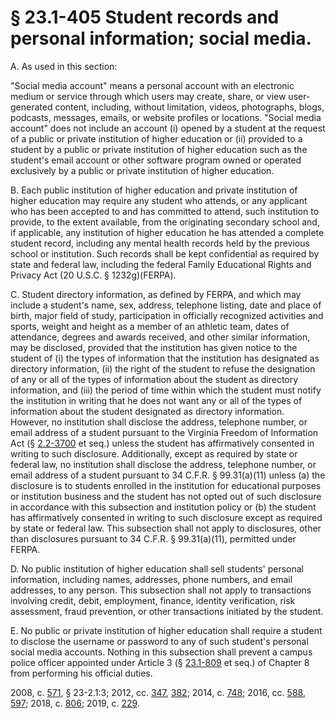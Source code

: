 # § 23.1-405 Student records and personal information; social media.

<p>A. As used in this section:</p><p>"Social media account" means a personal account with an electronic medium or service through which users may create, share, or view user-generated content, including, without limitation, videos, photographs, blogs, podcasts, messages, emails, or website profiles or locations. "Social media account" does not include an account (i) opened by a student at the request of a public or private institution of higher education or (ii) provided to a student by a public or private institution of higher education such as the student's email account or other software program owned or operated exclusively by a public or private institution of higher education.</p><p>B. Each public institution of higher education and private institution of higher education may require any student who attends, or any applicant who has been accepted to and has committed to attend, such institution to provide, to the extent available, from the originating secondary school and, if applicable, any institution of higher education he has attended a complete student record, including any mental health records held by the previous school or institution. Such records shall be kept confidential as required by state and federal law, including the federal Family Educational Rights and Privacy Act (20 U.S.C. § 1232g)(FERPA).</p><p>C. Student directory information, as defined by FERPA, and which may include a student's name, sex, address, telephone listing, date and place of birth, major field of study, participation in officially recognized activities and sports, weight and height as a member of an athletic team, dates of attendance, degrees and awards received, and other similar information, may be disclosed, provided that the institution has given notice to the student of (i) the types of information that the institution has designated as directory information, (ii) the right of the student to refuse the designation of any or all of the types of information about the student as directory information, and (iii) the period of time within which the student must notify the institution in writing that he does not want any or all of the types of information about the student designated as directory information. However, no institution shall disclose the address, telephone number, or email address of a student pursuant to the Virginia Freedom of Information Act (§ <a href='/vacode/2.2-3700/'>2.2-3700</a> et seq.) unless the student has affirmatively consented in writing to such disclosure. Additionally, except as required by state or federal law, no institution shall disclose the address, telephone number, or email address of a student pursuant to 34 C.F.R. § 99.31(a)(11) unless (a) the disclosure is to students enrolled in the institution for educational purposes or institution business and the student has not opted out of such disclosure in accordance with this subsection and institution policy or (b) the student has affirmatively consented in writing to such disclosure except as required by state or federal law. This subsection shall not apply to disclosures, other than disclosures pursuant to 34 C.F.R. § 99.31(a)(11), permitted under FERPA.</p><p>D. No public institution of higher education shall sell students' personal information, including names, addresses, phone numbers, and email addresses, to any person. This subsection shall not apply to transactions involving credit, debit, employment, finance, identity verification, risk assessment, fraud prevention, or other transactions initiated by the student.</p><p>E. No public or private institution of higher education shall require a student to disclose the username or password to any of such student's personal social media accounts. Nothing in this subsection shall prevent a campus police officer appointed under Article 3 (§ <a href='/vacode/23.1-809/'>23.1-809</a> et seq.) of Chapter 8 from performing his official duties.</p><p>2008, c. <a href='http://lis.virginia.gov/cgi-bin/legp604.exe?081+ful+CHAP0571'>571</a>, § 23-2.1:3; 2012, cc. <a href='http://lis.virginia.gov/cgi-bin/legp604.exe?121+ful+CHAP0347'>347</a>, <a href='http://lis.virginia.gov/cgi-bin/legp604.exe?121+ful+CHAP0382'>382</a>; 2014, c. <a href='http://lis.virginia.gov/cgi-bin/legp604.exe?141+ful+CHAP0748'>748</a>; 2016, cc. <a href='http://lis.virginia.gov/cgi-bin/legp604.exe?161+ful+CHAP0588'>588</a>, <a href='http://lis.virginia.gov/cgi-bin/legp604.exe?161+ful+CHAP0597'>597</a>; 2018, c. <a href='http://lis.virginia.gov/cgi-bin/legp604.exe?181+ful+CHAP0806'>806</a>; 2019, c. <a href='http://lis.virginia.gov/cgi-bin/legp604.exe?191+ful+CHAP0229'>229</a>.</p>